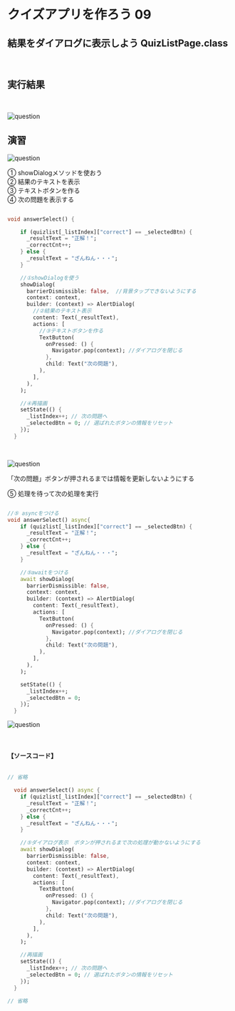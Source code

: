 # **クイズアプリを作ろう 09**

## **結果をダイアログに表示しよう QuizListPage.class**

<br>

## **実行結果**

<br>

![question](img/09_question1-1.png)

## **演習**

![question](img/09_question1-2.png)

① showDialogメソッドを使おう  
② 結果のテキストを表示  
③ テキストボタンを作る  
④ 次の問題を表示する  

```dart

void answerSelect() {

    if (quizlist[_listIndex]["correct"] == _selectedBtn) {
      _resultText = "正解！";
      _correctCnt++;
    } else {
      _resultText = "ざんねん・・・";
    }

    //①showDialogを使う
    showDialog(
      barrierDismissible: false,  //背景タップできないようにする
      context: context,
      builder: (context) => AlertDialog(
        //②結果のテキスト表示
        content: Text(_resultText),
        actions: [
          //③テキストボタンを作る
          TextButton(
            onPressed: () {
              Navigator.pop(context); //ダイアログを閉じる
            },
            child: Text("次の問題"),
          ),
        ],
      ),
    );

    //④再描画
    setState(() {
      _listIndex++; // 次の問題へ
      _selectedBtn = 0; // 選ばれたボタンの情報をリセット
    });
  }

```

<br>

![question](img/09_question1-3.png)

「次の問題」ボタンが押されるまでは情報を更新しないようにする  

⑤ 処理を待って次の処理を実行

```dart

//⑤ asyncをつける
void answerSelect() async{
    if (quizlist[_listIndex]["correct"] == _selectedBtn) {
      _resultText = "正解！";
      _correctCnt++;
    } else {
      _resultText = "ざんねん・・・";
    }

    //⑤awaitをつける
    await showDialog(
      barrierDismissible: false,
      context: context,
      builder: (context) => AlertDialog(
        content: Text(_resultText),
        actions: [
          TextButton(
            onPressed: () {
              Navigator.pop(context); //ダイアログを閉じる
            },
            child: Text("次の問題"),
          ),
        ],
      ),
    );

    setState(() {
      _listIndex++;
      _selectedBtn = 0;
    });
  }

```

![question](img/09_question1-4.png) 

<br>

#### **【ソースコード】**

```dart

// 省略

  void answerSelect() async {
    if (quizlist[_listIndex]["correct"] == _selectedBtn) {
      _resultText = "正解！";
      _correctCnt++;
    } else {
      _resultText = "ざんねん・・・";
    }

    //⑤ダイアログ表示　ボタンが押されるまで次の処理が動かないようにする
    await showDialog(
      barrierDismissible: false,
      context: context,
      builder: (context) => AlertDialog(
        content: Text(_resultText),
        actions: [
          TextButton(
            onPressed: () {
              Navigator.pop(context); //ダイアログを閉じる
            },
            child: Text("次の問題"),
          ),
        ],
      ),
    );

    //再描画
    setState(() {
      _listIndex++; // 次の問題へ
      _selectedBtn = 0; // 選ばれたボタンの情報をリセット
    });
  }

// 省略

```
